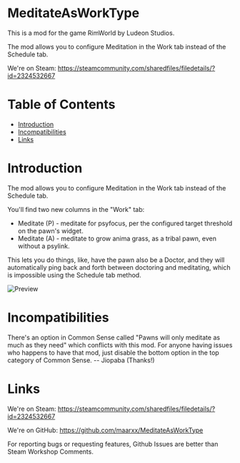 # MeditateAsWorkType

This is a mod for the game RimWorld by Ludeon Studios.

The mod allows you to configure Meditation in the Work tab instead of the Schedule tab.

We're on Steam: https://steamcommunity.com/sharedfiles/filedetails/?id=2324532667

# Table of Contents

* [Introduction](#introduction)
* [Incompatibilities](#incompatibilities)
* [Links](#links)

# Introduction

The mod allows you to configure Meditation in the Work tab instead of the Schedule tab.

You'll find two new columns in the "Work" tab:

* Meditate (P) - meditate for psyfocus, per the configured target threshold on the pawn's widget.
* Meditate (A) - meditate to grow anima grass, as a tribal pawn, even without a psylink.

This lets you do things, like, have the pawn also be a Doctor, and they will automatically ping back and forth between doctoring and meditating, which is impossible using the Schedule tab method.

![Preview](./About/Preview.png)

# Incompatibilities

There's an option in Common Sense called "Pawns will only meditate as much as they need" which conflicts with this mod. For anyone having issues who happens to have that mod, just disable the bottom option in the top category of Common Sense. -- Jiopaba (Thanks!)

# Links

We're on Steam: https://steamcommunity.com/sharedfiles/filedetails/?id=2324532667

We're on GitHub: https://github.com/maarxx/MeditateAsWorkType

For reporting bugs or requesting features, Github Issues are better than Steam Workshop Comments.
